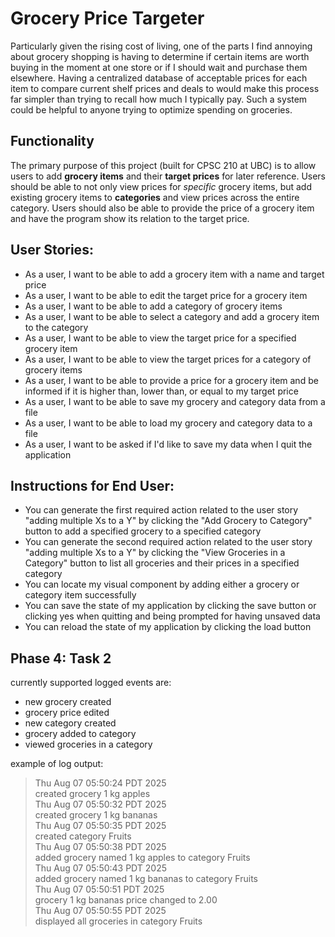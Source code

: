 # Grocery Price Targeter
Particularly given the rising cost of living, one of the parts I find annoying about grocery shopping is having to determine if certain items are worth buying in the moment at one store or if I should wait and purchase them elsewhere. Having a centralized database of acceptable prices for each item to compare current shelf prices and deals to would make this process far simpler than trying to recall how much I typically pay. Such a system could be helpful to anyone trying to optimize spending on groceries.

## Functionality
The primary purpose of this project (built for CPSC 210 at UBC) is to allow users to add **grocery items** and their **target prices** for later reference. Users should be able to not only view prices for *specific* grocery items, but add existing grocery items to **categories** and view prices across the entire category. Users should also be able to provide the price of a grocery item and have the program show its relation to the target price.

## User Stories:
- As a user, I want to be able to add a grocery item with a name and target price
- As a user, I want to be able to edit the target price for a grocery item
- As a user, I want to be able to add a category of grocery items
- As a user, I want to be able to select a category and add a grocery item to the category
- As a user, I want to be able to view the target price for a specified grocery item
- As a user, I want to be able to view the target prices for a category of grocery items
- As a user, I want to be able to provide a price for a grocery item and be informed if it is higher than, lower than, or equal to my target price
- As a user, I want to be able to save my grocery and category data from a file
- As a user, I want to be able to load my grocery and category data to a file
- As a user, I want to be asked if I'd like to save my data when I quit the application

## Instructions for End User:

- You can generate the first required action related to the user story "adding multiple Xs to a Y" by clicking the "Add Grocery to Category" button to add a specified grocery to a specified category
- You can generate the second required action related to the user story "adding multiple Xs to a Y" by clicking the "View Groceries in a Category" button to list all groceries and their prices in a specified category
- You can locate my visual component by adding either a grocery or category item successfully
- You can save the state of my application by clicking the save button or clicking yes when quitting and being prompted for having unsaved data
- You can reload the state of my application by clicking the load button

## Phase 4: Task 2
currently supported logged events are:
- new grocery created
- grocery price edited
- new category created
- grocery added to category
- viewed groceries in a category

example of log output:

> Thu Aug 07 05:50:24 PDT 2025  
created grocery 1 kg apples  
Thu Aug 07 05:50:32 PDT 2025  
created grocery 1 kg bananas  
Thu Aug 07 05:50:35 PDT 2025  
created category Fruits  
Thu Aug 07 05:50:38 PDT 2025  
added grocery named 1 kg apples to category Fruits  
Thu Aug 07 05:50:43 PDT 2025  
added grocery named 1 kg bananas to category Fruits  
Thu Aug 07 05:50:51 PDT 2025  
grocery 1 kg bananas price changed to 2.00  
Thu Aug 07 05:50:55 PDT 2025  
displayed all groceries in category Fruits  